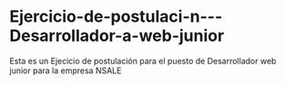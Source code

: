 # Ejercicio-de-postulaci-n---Desarrollador-a-web-junior
Esta es un Ejecicio de postulación para el puesto de Desarrollador web junior para la empresa NSALE
